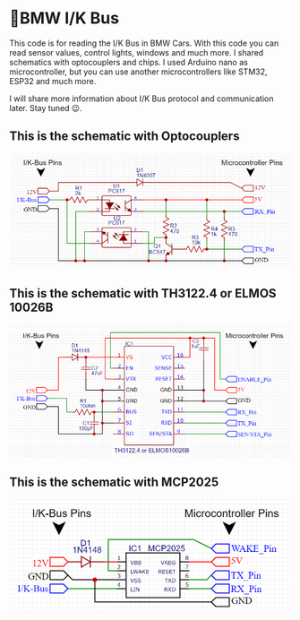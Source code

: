 # 🚙BMW I/K Bus
This code is for reading the I/K Bus in BMW Cars. With this code you can read sensor values, control lights, windows and much more.
I shared schematics with optocouplers and chips. I used Arduino nano as microcontroller, but you can use another microcontrollers like STM32, ESP32 and much more.

I will share more information about I/K Bus protocol and communication later. Stay tuned 😉.

## This is the schematic with Optocouplers
![Optocoupler Schematic](https://raw.githubusercontent.com/muki01/I-K_Bus/main/Schematics/Optocoupler%20Schematic.png?token=GHSAT0AAAAAACMIS3KNIRTBKYBLMXB2JGT4ZO7YPZQ)

## This is the schematic with TH3122.4 or ELMOS 10026B
![TH3122.4 or ELMOS 10026B](https://raw.githubusercontent.com/muki01/I-K_Bus/main/Schematics/TH3122.4%20or%20ELMOS%2010026B.png?token=GHSAT0AAAAAACMIS3KNSVCYOBZCFDYNIPE2ZO7YRXQ)

## This is the schematic with MCP2025
![MCP2025](https://raw.githubusercontent.com/muki01/I-K_Bus/main/Schematics/MCP2025.png?token=GHSAT0AAAAAACMIS3KMQRRQ5C37NPLF5HOCZO7YQ2A)
